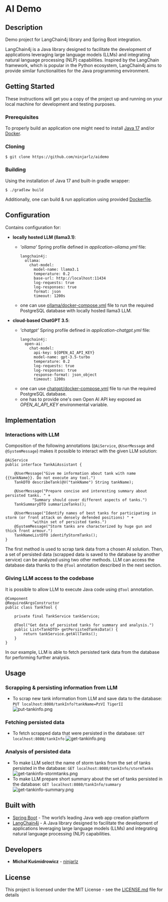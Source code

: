 # AI Demo

## Description

Demo project for LangChain4j library and Spring Boot integration.

LangChain4j is a Java library designed to facilitate the development of applications leveraging large language models (LLMs) and integrating natural language processing (NLP) capabilities. Inspired by the LangChain framework, which is popular in the Python ecosystem, LangChain4j aims to provide similar functionalities for the Java programming environment.

## Getting Started

These instructions will get you a copy of the project up and running on your local machine for development and testing purposes.

### Prerequisites

To properly build an application one might need to install [Java 17](https://www.oracle.com/th/java/technologies/downloads/#java17) and/or [Docker](https://www.docker.com/get-started/).

### Cloning

```
$ git clone https://github.com/ninjarlz/aidemo
```

### Building

Using the installation of Java 17 and built-in gradle wrapper:
```
$ ./gradlew build
```
Additionally, one can build & run application using provided [Dockerfile](Dockerfile).

## Configuration

Contains configuration for:
* **locally hosted LLM (llama3.1)**: 
  * *'ollama'* Spring profile defined in *application-ollama.yml* file: 
    ```
    langchain4j:
      ollama:
        chat-model:
          model-name: llama3.1
          temperature: 0.2
          base-url: http://localhost:11434
          log-requests: true
          log-responses: true
          format: json
          timeout: 1200s
    ```
  * one can use [ollama/docker-compose.yml](docker-dev/ollama/docker-compose.yml) file to run the required PostgreSQL database with locally hosted llama3 LLM.

* **cloud-based ChatGPT 3.5**:
  * *'chatgpt'* Spring profile defined in *application-chatgpt.yml* file:
    ```
    langchain4j:
      open-ai:
        chat-model:
          api-key: ${OPEN_AI_API_KEY}
          model-name: gpt-3.5-turbo
          temperature: 0.2
          log-requests: true
          log-responses: true
          response-format: json_object
          timeout: 1200s
    ```
  * one can use [chatgpt/docker-compose.yml](docker-dev/chatgpt/docker-compose.yml) file to run the required PostgreSQL database.
  * one has to provide one's own Open AI API key exposed as *OPEN_AI_API_KEY* environmental variable.

## Implementation

### Interactions with LLM

Composition of the following annotations (`@AiService`, `@UserMessage` and `@SystemMessage`) makes it possible
to interact with the given LLM solution:

```
@AiService
public interface TankAiAssistant {

    @UserMessage("Give me information about tank with name {{tankName}}. Do not execute any tool.")
    TankDTO describeTank(@V("tankName") String tankName);

    @UserMessage("Prepare concise and interesting summary about persisted tanks. " +
            "Summary should cover different aspects of tanks.")
    TankSummaryDTO summarizeTanks();

    @UserMessage("Identify names of best tanks for participating in storm (or front attack on densely defended positions) " +
            "within set of persisted tanks.")
    @SystemMessage("Storm tanks are characterized by huge gun and thick front armour.")
    TankNameListDTO identifyStormTanks();
}
```

The first method is used to scrap tank data from a chosen AI solution. Then, a set of persisted data (scrapped data is saved to the database by another service)
can be analyzed using two other methods. LLM can access the database data thanks to the `@Tool` annotation described in the next section.

### Giving LLM access to the codebase

It is possible to allow LLM to execute Java code using `@Tool` annotation. 

```
@Component
@RequiredArgsConstructor
public class TankTool {

    private final TankService tankService;

    @Tool("Get data of persisted tanks for summary and analysis.")
    public List<TankDTO> getPersistedTanksData() {
        return tankService.getAllTanks();
    }
}
```
In our example, LLM is able to fetch persisted tank data from the database for performing further analysis.

## Usage

### Scrapping & persisting information from LLM

* To scrap new tank information from LLM and save data to the database:
`PUT localhost:8080/tankInfo?tankName=PzVI TigerII`
![put-tankinfo.png](readme_img/put-tankinfo.png)

### Fetching persisted data
* To fetch scrapped data that were persisted in the database:
`GET localhost:8080/tankInfo`
![get-tankinfo.png](readme_img/get-tankinfo.png)

### Analysis of persisted data
* To make LLM select the name of storm tanks from the set of tanks persisted in the database:
`GET localhost:8080/tankInfo/stormTanks`
![get-tankinfo-stormtanks.png](readme_img/get-tankinfo-stormtanks.png)
* To make LLM prepare short summary about the set of tanks persisted in the database:
`GET localhost:8080/tankInfo/summary`
![get-tankinfo-summary.png](readme_img/get-tankinfo-summary.png)

## Built with
* [Spring Boot](https://spring.io/projects/spring-boot) - The world’s leading Java web app creation platform
* [LangChain4j](https://docs.langchain4j.dev) - A Java library designed to facilitate the development of applications leveraging large language models (LLMs) and integrating natural language processing (NLP) capabilities.

## Developers
* **Michał Kuśmidrowicz** - [ninjarlz](https://github.com/ninjarlz)

## License
This project is licensed under the MIT License - see the [LICENSE.md](LICENSE.md) file for details
